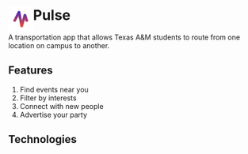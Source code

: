 <div class = "header">
    <img align = "Left" height = "50" width = "50" src="Assets/App%20Logo/Official%20App%20Icon%20V1.0.png">
    <h1>Pulse</h1>
</div>
 A transportation app that allows Texas A&M students to route from one location on campus to another. 

## Features
1. Find events near you
2. Filter by interests
3. Connect with new people
4. Advertise your party

## Technologies
